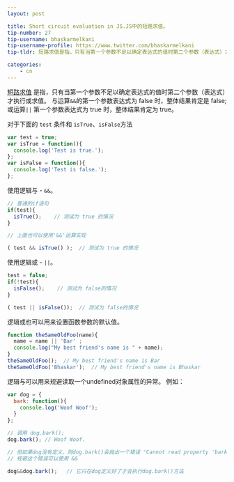 ```yaml
---
layout: post

title: Short circuit evaluation in JS.JS中的短路求值。
tip-number: 27
tip-username: bhaskarmelkani
tip-username-profile: https://www.twitter.com/bhaskarmelkani
tip-tldr: 短路求值是指，只有当第一个参数不足以确定表达式的值时第二个参数（表达式）才执行或求值。 与运算`&&`的第一个参数表达式为 false 时，整体结果肯定是 false; 或运算`||` 第一个参数表达式为 true 时，整体结果肯定为 true。

categories:
    - cn
---
```



[短路求值](https://en.wikipedia.org/wiki/Short-circuit_evaluation) 是指，只有当第一个参数不足以确定表达式的值时第二个参数（表达式）才执行或求值。 与运算`&&`的第一个参数表达式为 false 时，整体结果肯定是 false; 或运算`||` 第一个参数表达式为 true 时，整体结果肯定为 true。

对于下面的 `test` 条件和 `isTrue`、`isFalse`方法

```js
var test = true;
var isTrue = function(){
  console.log('Test is true.');
};
var isFalse = function(){
  console.log('Test is false.');
};

```
使用逻辑与 - `&&`。

```js
// 普通的if语句
if(test){
  isTrue();    // 测试为 true 的情况
}

// 上面也可以使用'&&'运算实现

( test && isTrue() );  // 测试为 true 的情况
```
使用逻辑或 - `||`。

```js
test = false;
if(!test){
  isFalse();    // 测试为 false的情况
}

( test || isFalse());  // 测试为 false的情况
```
逻辑或也可以用来设置函数参数的默认值。

```js
function theSameOldFoo(name){ 
  name = name || 'Bar' ;
  console.log("My best friend's name is " + name);
}
theSameOldFoo();  // My best friend's name is Bar
theSameOldFoo('Bhaskar');  // My best friend's name is Bhaskar
```

逻辑与可以用来规避读取一个undefined对象属性的异常。
例如：
```js
var dog = { 
  bark: function(){
    console.log('Woof Woof');
  }
};

// 调用 dog.bark();
dog.bark(); // Woof Woof.

// 但如果dog没有定义，则dog.bark()会抛出一个错误 "Cannot read property 'bark' of undefined."
// 规避这个错误可以使用 &&

dog&&dog.bark();   // 它只在dog定义好了才会执行dog.bark()方法 

```


